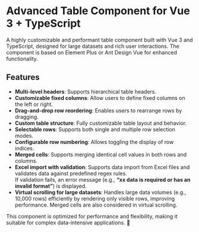 # Advanced Table Component for Vue 3 + TypeScript

A highly customizable and performant table component built with Vue 3 and TypeScript, designed for large datasets and rich user interactions. The component is based on Element Plus or Ant Design Vue for enhanced functionality.

## Features

- **Multi-level headers**: Supports hierarchical table headers.
- **Customizable fixed columns**: Allow users to define fixed columns on the left or right.
- **Drag-and-drop row reordering**: Enables users to rearrange rows by dragging.
- **Custom table structure**: Fully customizable table layout and behavior.
- **Selectable rows**: Supports both single and multiple row selection modes.
- **Configurable row numbering**: Allows toggling the display of row indices.
- **Merged cells**: Supports merging identical cell values in both rows and columns.
- **Excel import with validation**: Supports data import from Excel files and validates data against predefined regex rules.  
  If validation fails, an error message (e.g., **“xx data is required or has an invalid format”**) is displayed.
- **Virtual scrolling for large datasets**: Handles large data volumes (e.g., 10,000 rows) efficiently by rendering only visible rows, improving performance. Merged cells are also considered in virtual scrolling.

This component is optimized for performance and flexibility, making it suitable for complex data-intensive applications. 🚀
